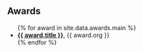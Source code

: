<h2 id="awards">Awards</h2>
<ul>
    {% for award in site.data.awards.main %}
    <li><strong><a href="{{ award.ref }}">{{ award.title }}</a></strong>, {{ award.org }}</li>
    {% endfor %}
</ul>